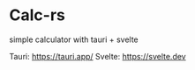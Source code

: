 # Calc-rs

simple calculator with tauri + svelte

Tauri: https://tauri.app/
Svelte: https://svelte.dev
